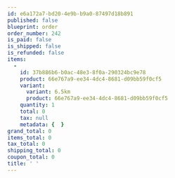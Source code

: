 ```yaml
---
id: e6a172a7-bd20-4e9b-b9a0-87497d18b891
published: false
blueprint: order
order_number: 242
is_paid: false
is_shipped: false
is_refunded: false
items:
  -
    id: 37b886b6-b0ac-48e3-8f0a-290324bc9e78
    product: 66e767a9-ee34-4dc4-8681-d09bb59f0cf5
    variant:
      variant: 6.5km
      product: 66e767a9-ee34-4dc4-8681-d09bb59f0cf5
    quantity: 1
    total: 0
    tax: null
    metadata: {  }
grand_total: 0
items_total: 0
tax_total: 0
shipping_total: 0
coupon_total: 0
title: ' '
---
```

